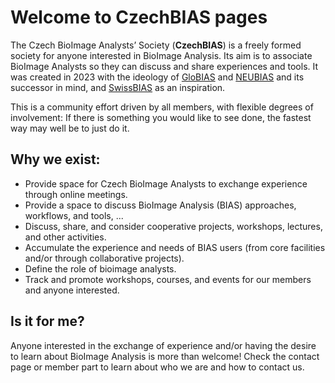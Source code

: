 # Welcome to CzechBIAS pages

The Czech BioImage Analysts’ Society (**CzechBIAS**) is a freely formed society for anyone interested in BioImage Analysis. Its aim is to associate BioImage Analysts so they can discuss and share experiences and tools. It was created in 2023 with the ideology of [GloBIAS](https://www.globias.org/) and [NEUBIAS](https://eubias.org/NEUBIAS/) and its successor in mind, and [SwissBIAS](https://swissbias.github.io/) as an inspiration.

This is a community effort driven by all members, with flexible degrees of involvement: If there is something you would like to see done, the fastest way may well be to just do it.

## Why we exist:

* Provide space for Czech BioImage Analysts to exchange experience through online meetings.
* Provide a space to discuss BioImage Analysis (BIAS) approaches, workflows, and tools, ...
* Discuss, share, and consider cooperative projects, workshops, lectures, and other activities.
* Accumulate the experience and needs of BIAS users (from core facilities and/or through collaborative projects).
* Define the role of bioimage analysts.
* Track and promote workshops, courses, and events for our members and anyone interested.

## Is it for me?

Anyone interested in the exchange of experience and/or having the desire to learn about BioImage Analysis is more than welcome! Check the contact page or member part to learn about who we are and how to contact us.


```{tableofcontents}
```
